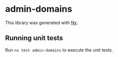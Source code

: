 # admin-domains

This library was generated with [Nx](https://nx.dev).

## Running unit tests

Run `nx test admin-domains` to execute the unit tests.
